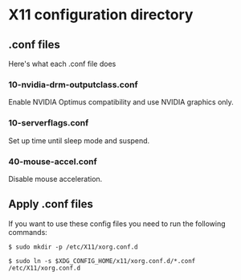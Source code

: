 # X11 configuration directory

## .conf files

Here's what each .conf file does

### 10-nvidia-drm-outputclass.conf

Enable NVIDIA Optimus compatibility and use NVIDIA graphics only.

### 10-serverflags.conf

Set up time until sleep mode and suspend.

### 40-mouse-accel.conf

Disable mouse acceleration.

## Apply .conf files

If you want to use these config files you need to run the following commands:

```
$ sudo mkdir -p /etc/X11/xorg.conf.d

$ sudo ln -s $XDG_CONFIG_HOME/x11/xorg.conf.d/*.conf /etc/X11/xorg.conf.d
```
